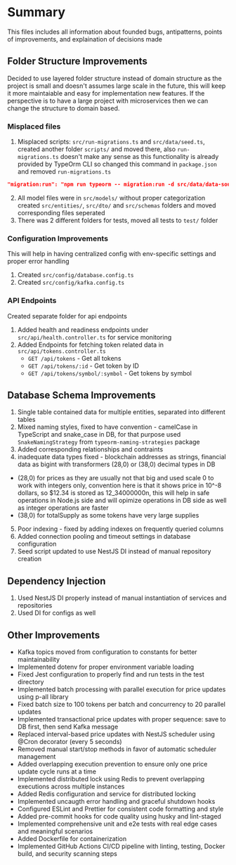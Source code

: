 # Summary

This files includes all information about founded bugs, antipatterns, points of improvements, and explaination of decisions made

## Folder Structure Improvements

Decided to use layered folder structure instead of domain structure as the project is small and doesn't assumes large scale in the future, this will keep it more maintaiable and easy for implementation new features. If the perspective is to have a large project with microservices then we can change the structure to domain based.

### Misplaced files
1. Misplaced scripts: `src/run-migrations.ts` and `src/data/seed.ts`, created another folder `scripts/` and moved there, also `run-migrations.ts` doesn't make any sense as this functionality is already provided by TypeOrm CLI so changed this command in `package.json` and removed `run-migrations.ts`
```json
"migration:run": "npm run typeorm -- migration:run -d src/data/data-source.ts"
``` 
2. All model files were in `src/models/` without proper categorization
created `src/entities/`, `src/dto/` and `src/schemas` folders and moved corresponding files
seperated 
3. There was 2 different folders for tests, moved all tests to `test/` folder

### Configuration Improvements
This will help in having centralized config with env-specific settings and proper error handling 
1. Created `src/config/database.config.ts` 
2. Created `src/config/kafka.config.ts` 

### API Endpoints
Created separate folder for api endpoints

1. Added health and readiness endpoints under `src/api/health.controller.ts` for service monitoring
2. Added Endpoints for fetching token related data in `src/api/tokens.controller.ts`
   - `GET /api/tokens` - Get all tokens
   - `GET /api/tokens/:id` - Get token by ID
   - `GET /api/tokens/symbol/:symbol` - Get tokens by symbol


## Database Schema Improvements

1. Single table contained data for multiple entities, separated into different tables
2. Mixed naming styles, fixed to have convention - camelCase in TypeScript and snake_case in DB, for that purpose used `SnakeNamingStrategy` from `typeorm-naming-strategies` package
3. Added corresponding relationships and contraints
4. inadequate data types fixed - blockchain addresses as strings, financial data as bigint with transformers (28,0) or (38,0) decimal types in DB
  - (28,0) for prices as they are usually not that big and used scale 0 to work with integers only, convention here is that it shows price in 10^-8 dollars, so $12.34 is stored as 12_34000000n, this will help in safe operations in Node.js side and will opimize operations in DB side as well as integer operations are faster
  - (38,0) for totalSupply as some tokens have very large supplies
5. Poor indexing - fixed by adding indexes on frequently queried columns
6. Added connection pooling and timeout settings in database configuration
7. Seed script updated to use NestJS DI instead of manual repository creation

## Dependency Injection
1. Used NestJS DI properly instead of manual instantiation of services and repositories
2. Used DI for configs as well


## Other Improvements
- Kafka topics moved from configuration to constants for better maintainability
- Implemented dotenv for proper environment variable loading
- Fixed Jest configuration to properly find and run tests in the test directory
- Implemented batch processing with parallel execution for price updates using p-all library
- Fixed batch size to 100 tokens per batch and concurrency to 20 parallel updates
- Implemented transactional price updates with proper sequence: save to DB first, then send Kafka message
- Replaced interval-based price updates with NestJS scheduler using @Cron decorator (every 5 seconds)
- Removed manual start/stop methods in favor of automatic scheduler management
- Added overlapping execution prevention to ensure only one price update cycle runs at a time
- Implemented distributed lock using Redis to prevent overlapping executions across multiple instances
- Added Redis configuration and service for distributed locking
- Implemented uncaugth error handling and graceful shutdown hooks
- Configured ESLint and Prettier for consistent code formatting and style
- Added pre-commit hooks for code quality using husky and lint-staged
- Implemented comprehensive unit and e2e tests with real edge cases and meaningful scenarios
- Added Dockerfile for containerization
- Implemented GitHub Actions CI/CD pipeline with linting, testing, Docker build, and security scanning steps